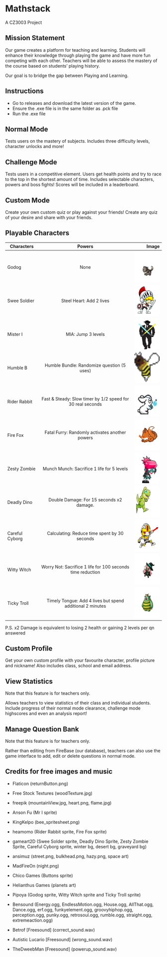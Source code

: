 # Mathstack
A CZ3003 Project

## Mission Statement
Our game creates a platform for teaching and learning.
Students will enhance their knowledge through playing the game and have more fun competing with each other. Teachers will be able to assess the mastery of the course based on students’ playing history. 

Our goal is to bridge the gap between Playing and Learning.

## Instructions
- Go to releases and download the latest version of the game.
- Ensure the .exe file is in the same folder as .pck file
- Run the .exe file

## Normal Mode
Tests users on the mastery of subjects. Includes three difficulty levels, character unlocks and more!

## Challenge Mode
Tests users in a competitive element. Users get health points and try to race to the top in the shortest amount of time. Includes selectable characters, powers and boss fights! Scores will be included in a leaderboard.

## Custom Mode
Create your own custom quiz or play against your friends! Create any quiz of your desire and share with your friends.

## Playable Characters
| Characters        | Powers           | Image  |
| ----------------- |:----------------:| ------:|
| Godog             | None             |  <img src="/Model/Characters/Godog/00base/e002a_00base_00.png" width="100" height="100" alt="Godog Sprite"/> |
| Swee Soldier      | Steel Heart: Add 2 lives      |   <img src="/Model/Characters/Warrior/Idle (1).png" width="100" height="100" alt="Swee Soldier Sprite"/> |
| Mister I          | MIA: Jump 3 levels    |     <img src="/Model/Characters/Mr I/Mr I.png" width="100" height="100" alt="Mister I Sprite"/> |
| Humble B          | Humble Bundle: Randomize question (5 uses)       |  <img src="/Model/Characters/HumbleB/HumbleBIcon.png" width="100" height="100" alt="Humble B Sprite"/> |
| Rider Rabbit      | Fast & Steady: Slow timer by 1/2 speed for 30 real seconds      |   <img src="/Model/Characters/RiderRabbit/RabbitAttack (1).png" width="100" height="100" alt="Rider Rabbit Sprite"/> |
| Fire Fox          | Fatal Furry: Randomly activates another powers    |     <img src="/Model/Characters/FireFox/Fox_Sit2.png" width="100" height="100" alt="Fire Fox Sprite"/> |
| Zesty Zombie      | Munch Munch: Sacrifice 1 life for 5 levels             |  <img src="/Model/Characters/ZestyZombie/Attack (6).png" width="100" height="100" alt="Zesty Zombie Sprite"/> |
| Deadly Dino      | Double Damage: For 15 seconds x2 damage.      |   <img src="/Model/Characters/DeadlyDino/Run (7).png" width="100" height="100" alt="Deadly Dino Sprite"/> |
| Careful Cyborg          | Calculating: Reduce time spent by 30 seconds    |     <img src="/Model/Characters/CarefulCyborg/JumpMelee (4).png" width="100" height="100" alt="Careful Cyborg Sprite"/> |
| Witty Witch         | Worry Not: Sacrifice 1 life for 100 seconds time reduction       |  <img src="/Model/Characters/WittyWitch/13magic/c00b_13magic_07.png" width="100" height="100" alt="Witty Witch Sprite"/> |
| Ticky Troll      | Timely Tongue: Add 4 lives but spend additional 2 minutes      |   <img src="/Model/Characters/TickyTroll/07damage/e003a_07damage_03.png" width="100" height="100" alt="Tickly Troll Sprite"/> |

P.S. x2 Damage is equivalent to losing 2 health or gaining 2 levels per qn answered

## Custom Profile
Get your own custom profile with your favourite character, profile picture and nickname! Also includes class, school and email address.

## View Statistics
Note that this feature is for teachers only.

Allows teachers to view statistics of their class and individual students. Include progress of their normal mode clearance, challenge mode highscores and even an analysis report!

## Manage Question Bank
Note that this feature is for teachers only.

Rather than editing from FireBase (our database), teachers can also use the game interface to add, edit or delete questions in normal mode.

## Credits for free images and music
- Flaticon (returnButton.png)
- Free Stock Textures (woodTexture.jpg)
- freepik (mountainView.jpg, heart.png, flame.jpg)
- Anson Fu (Mr I sprite)
- KingKelpo (bee_spritesheet.png)
- heamomo (Rider Rabbit sprite, Fire Fox sprite)
- gameart2D (Swee Solder sprite, Deadly Dino Sprite, Zesty Zombie Sprite, Careful Cyborg sprite, winter bg, desert bg, graveyard bg)
- ansimuz (street.png, bulkhead.png, hazy.png, space art)
- MadFireOn (night.png)
- Chico Games (Buttons sprite)
- Helianthus Games (planets art)
- Pipoya (Godog sprite, Witty Witch sprite and Ticky Troll sprite)

- Bensound (Energy.ogg, EndlessMotion.ogg, House.ogg, AllThat.ogg, Dance.ogg, erf.ogg, funkyelement.ogg, groovyhiphop.ogg, perception.ogg, punky.ogg, retrosoul.ogg, rumble.ogg, straight.ogg, extremeaction.ogg)
- Betrof [Freesound] (correct_sound.wav)
- Autistic Lucario [Freesound] (wrong_sound.wav)
- TheDweebMan [Freesound] (powerup_sound.wav)
